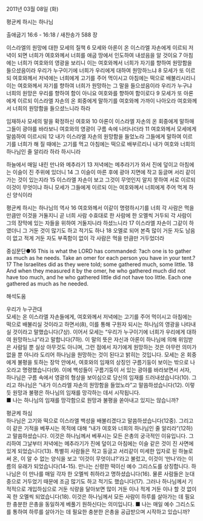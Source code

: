 2011년 03월 08일 (화)

평균케 하시는 하나님



출애굽기 16:6 - 16:18 / 새찬송가 588 장


이스라엘의 원망에 대한 모세의 질책
6 모세와 아론이 온 이스라엘 자손에게 이르되 저녁이 되면 너희가 여호와께서 너희를 애굽 땅에서 인도하여 내셨음을 알 것이요 7 아침에는 너희가 여호와의 영광을 보리니 이는 여호와께서 너희가 자기를 향하여 원망함을 들으셨음이라 우리가 누구이기에 너희가 우리에게 대하여 원망하느냐 8 모세가 또 이르되 여호와께서 저녁에는 너희에게 고기를 주어 먹이시고 아침에는 떡으로 배불리시리니 이는 여호와께서 자기를 향하여 너희가 원망하는 그 말을 들으셨음이라 우리가 누구냐 너희의 원망은 우리를 향하여 함이 아니요 여호와를 향하여 함이로다 9 모세가 또 아론에게 이르되 이스라엘 자손의 온 회중에게 말하기를 여호와께 가까이 나아오라 여호와께서 너희의 원망함을 들으셨느니라 하라  

임재하사 모세의 말을 확정하신 여호와
10 아론이 이스라엘 자손의 온 회중에게 말하매 그들이 광야를 바라보니 여호와의 영광이 구름 속에 나타나더라 11 여호와께서 모세에게 말씀하여 이르시되 12 내가 이스라엘 자손의 원망함을 들었노라 그들에게 말하여 이르기를 너희가 해 질 때에는 고기를 먹고 아침에는 떡으로 배부르리니 내가 여호와 너희의 하나님인 줄 알리라 하라 하시니라  

하늘에서 매일 내린 만나와 메추라기
13 저녁에는 메추라기가 와서 진에 덮이고 아침에는 이슬이 진 주위에 있더니 14 그 이슬이 마른 후에 광야 지면에 작고 둥글며 서리 같이 가는 것이 있는지라 15 이스라엘 자손이 보고 그것이 무엇인지 알지 못하여 서로 이르되 이것이 무엇이냐 하니 모세가 그들에게 이르되 이는 여호와께서 너희에게 주어 먹게 하신 양식이라  

평균케 하시는 하나님의 역사 
16 여호와께서 이같이 명령하시기를 너희 각 사람은 먹을 만큼만 이것을 거둘지니 곧 너희 사람 수효대로 한 사람에 한 오멜씩 거두되 각 사람이 그의 장막에 있는 자들을 위하여 거둘지니라 하셨느니라 17 이스라엘 자손이 그같이 하였더니 그 거둔 것이 많기도 하고 적기도 하나 18 오멜로 되어 본즉 많이 거둔 자도 남음이 없고 적게 거둔 자도 부족함이 없이 각 사람은 먹을 만큼만 거두었더라  

중심문단●16 This is what the LORD has commanded: ?ach one is to gather as much as he needs. Take an omer for each person you have in your tent.?17 The Israelites did as they were told; some gathered much, some little. 18 And when they measured it by the omer, he who gathered much did not have too much, and he who gathered little did not have too little. Each one gathered as much as he needed.

해석도움





우리가 누구관대  
모세는 온 이스라엘 자손들에게, 여호와께서 저녁에는 고기를 주어 먹이시고 아침에는 떡으로 배불리실 것이라고 하면서(8), 이를 통해 구원자 되시는 하나님의 영광을 나타내실 것이라고 말했습니다(7상). 이어서 모세는 “우리가 누구이기에 너희가 우리에게 대하여 원망하느냐”라고 말합니다(7하). 이 말의 뜻은 자신과 아론이 하나님에 의해 위임받은 사람일 뿐 실상 아무것도 아니며, 그런 점에서 자기에게 원망하는 것은 아무런 의미가 없을 뿐 아니라 도리어 하나님을 원망하는 것이 된다고 밝히는 것입니다. 모세는 온 회중에게 불평을 토하는 장막 안에서, 여호와의 임재의 상징인 구름기둥이 보이는 밖으로 나오라고 명령했습니다(9). 이에 백성들이 구름기둥이 서 있는 광야를 바라보면서 서자, 하나님은 구름 속에서 영광의 형상을 보이심으로 당신의 임재를 드러내셨습니다(10). 그리고 하나님은 “내가 이스라엘 자손의 원망함을 들었노라”고 말씀하셨습니다(12). 이렇듯 원망과 불평은 하나님의 임재를 망각하는 데서 시작됩니다.  
■ 나는 하나님의 임재를 망각함으로 원망과 불평을 쏟아내고 있지는 않습니까? 

평균케 하심  
하나님은 고기와 떡으로 이스라엘 백성을 배불리겠다고 말씀하셨습니다(12중). 그리고 이 같은 기적을 베푸시는 목적에 대해 “내가 여호와 너희의 하나님인 줄 알리라”(12하)고 말씀하셨습니다. 이것은 하나님께서 베푸시는 모든 은총의 궁극적인 이유입니다. 그리하여 그날부터 저녁에는 메추라기가 진에 덮이고 아침에는 이슬 같은 것이 진 사면에 있게 되었습니다(13). 특별히 사람들은 작고 둥글고 서리같이 미세한 입자로 된 하늘로써 온, 이 알 수 없는 양식을 보고 ‘이것이 무엇이냐?’라고 불렀고, 이것이 ‘만나’라는 이름의 유래가 되었습니다(14-15). 만나는 신령한 떡이신 예수 그리스도를 상징합니다. 하나님은 이 만나를 매일 각자 한 오멜씩 취하라고 명하셨습니다(16). 물론 사람들은 눈대중으로 거두었기 때문에 조금 많기도 하고 적기도 했습니다(17). 그러나 하나님께서 기적적으로 개입하심으로 거둔 식량을 달아보면 많이 거둔 이나 적게 거둔 이나 할 것 없이 꼭 한 오멜씩 되었습니다(18). 이것은 하나님께서 모든 사람이 하루를 살아가는 데 필요한 충분한 은총을 동일하게 베풀기 원하신다는 의미입니다. 
■ 나는 매일 예수 그리스도를 통하여 하루를 살아가는 데 필요한 충분한 은총을 공급받으며 시작하고 있습니까?